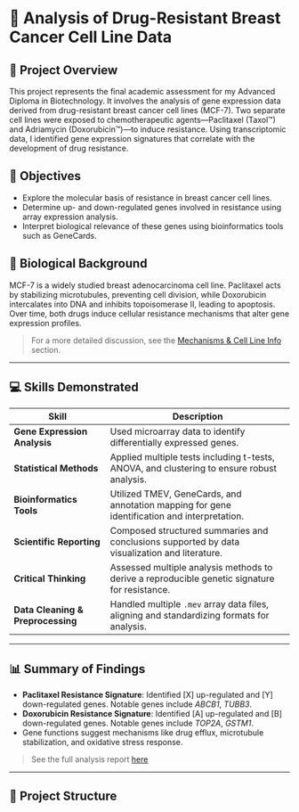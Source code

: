 # 🧬 Analysis of Drug-Resistant Breast Cancer Cell Line Data

## 📘 Project Overview
This project represents the final academic assessment for my Advanced Diploma in Biotechnology. It involves the analysis of gene expression data derived from drug-resistant breast cancer cell lines (MCF-7). Two separate cell lines were exposed to chemotherapeutic agents—Paclitaxel (Taxol™) and Adriamycin (Doxorubicin™)—to induce resistance. Using transcriptomic data, I identified gene expression signatures that correlate with the development of drug resistance.

## 🎯 Objectives
- Explore the molecular basis of resistance in breast cancer cell lines.
- Determine up- and down-regulated genes involved in resistance using array expression analysis.
- Interpret biological relevance of these genes using bioinformatics tools such as GeneCards.

## 🧪 Biological Background
MCF-7 is a widely studied breast adenocarcinoma cell line. Paclitaxel acts by stabilizing microtubules, preventing cell division, while Doxorubicin intercalates into DNA and inhibits topoisomerase II, leading to apoptosis. Over time, both drugs induce cellular resistance mechanisms that alter gene expression profiles.

> For a more detailed discussion, see the [Mechanisms & Cell Line Info](#mechanism-of-action--cell-line-description) section.

---

## 💻 Skills Demonstrated
| Skill | Description |
|-------|-------------|
| **Gene Expression Analysis** | Used microarray data to identify differentially expressed genes. |
| **Statistical Methods** | Applied multiple tests including t-tests, ANOVA, and clustering to ensure robust analysis. |
| **Bioinformatics Tools** | Utilized TMEV, GeneCards, and annotation mapping for gene identification and interpretation. |
| **Scientific Reporting** | Composed structured summaries and conclusions supported by data visualization and literature. |
| **Critical Thinking** | Assessed multiple analysis methods to derive a reproducible genetic signature for resistance. |
| **Data Cleaning & Preprocessing** | Handled multiple `.mev` array data files, aligning and standardizing formats for analysis. |

---

## 📊 Summary of Findings
- **Paclitaxel Resistance Signature**: Identified [X] up-regulated and [Y] down-regulated genes. Notable genes include *ABCB1*, *TUBB3*.
- **Doxorubicin Resistance Signature**: Identified [A] up-regulated and [B] down-regulated genes. Notable genes include *TOP2A*, *GSTM1*.
- Gene functions suggest mechanisms like drug efflux, microtubule stabilization, and oxidative stress response.

> See the full analysis report [here](./analysis_report.md)

---

## 📁 Project Structure
